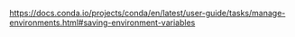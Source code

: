 https://docs.conda.io/projects/conda/en/latest/user-guide/tasks/manage-environments.html#saving-environment-variables